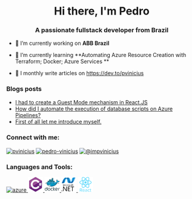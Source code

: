 <h1 align="center">Hi there, I'm Pedro</h1>
<h3 align="center">A passionate fullstack developer from Brazil</h3>

- 🔭 I’m currently working on **ABB Brazil**
 
- 🌱 I’m currently learning **Automating Azure Resource Creation with Terraform; Docker; Azure Services **

- 📝 I monthly write articles on https://dev.to/pvinicius

### Blogs posts
<!-- BLOG-POST-LIST:START -->
- [I had to create a Guest Mode mechanism in React.JS](https://dev.to/pvinicius/i-had-to-create-a-guest-mode-mechanism-in-reactjs-5abf)
- [How did I automate the execution of database scripts on Azure Pipelines?](https://dev.to/pvinicius/how-did-i-automate-the-execution-of-database-scripts-on-azure-pipelines-454e)
- [First of all let me introduce myself.](https://dev.to/pvinicius/first-of-all-let-me-introduce-myself-193l)
<!-- BLOG-POST-LIST:END -->

<h3 align="left">Connect with me:</h3>
<p align="left">
<a href="https://dev.to/pvinicius" target="blank"><img align="center" src="https://raw.githubusercontent.com/rahuldkjain/github-profile-readme-generator/master/src/images/icons/Social/devto.svg" alt="pvinicius" height="30" width="40" /></a>
<a href="https://linkedin.com/in/pedro-vinicius" target="blank"><img align="center" src="https://raw.githubusercontent.com/rahuldkjain/github-profile-readme-generator/master/src/images/icons/Social/linked-in-alt.svg" alt="pedro-vinicius" height="30" width="40" /></a>
<a href="https://instagram.com/@impvinicius" target="blank"><img align="center" src="https://raw.githubusercontent.com/rahuldkjain/github-profile-readme-generator/master/src/images/icons/Social/instagram.svg" alt="@impvinicius" height="30" width="40" /></a>
</p>

<h3 align="left">Languages and Tools:</h3>
<p align="left"> <a href="https://azure.microsoft.com/en-in/" target="_blank" rel="noreferrer"> <img src="https://www.vectorlogo.zone/logos/microsoft_azure/microsoft_azure-icon.svg" alt="azure" width="40" height="40"/> </a> <a href="https://www.w3schools.com/cs/" target="_blank" rel="noreferrer"> <img src="https://raw.githubusercontent.com/devicons/devicon/master/icons/csharp/csharp-original.svg" alt="csharp" width="40" height="40"/> </a> <a href="https://www.docker.com/" target="_blank" rel="noreferrer"> <img src="https://raw.githubusercontent.com/devicons/devicon/master/icons/docker/docker-original-wordmark.svg" alt="docker" width="40" height="40"/> </a> <a href="https://dotnet.microsoft.com/" target="_blank" rel="noreferrer"> <img src="https://raw.githubusercontent.com/devicons/devicon/master/icons/dot-net/dot-net-original-wordmark.svg" alt="dotnet" width="40" height="40"/> </a> <a href="https://reactjs.org/" target="_blank" rel="noreferrer"> <img src="https://raw.githubusercontent.com/devicons/devicon/master/icons/react/react-original-wordmark.svg" alt="react" width="40" height="40"/> </a> </p>
